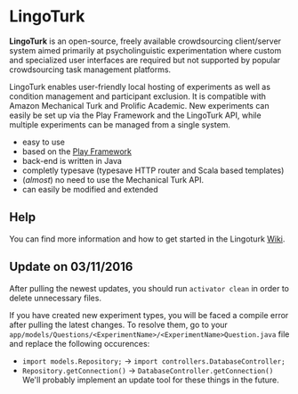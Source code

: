 # LingoTurk

  **LingoTurk** is an open-source, freely available crowdsourcing
  client/server system aimed primarily at psycholinguistic
  experimentation where custom and specialized user interfaces are
  required but not supported by popular crowdsourcing task management
  platforms.
  
  LingoTurk enables user-friendly local hosting of
  experiments as well as condition management and participant
  exclusion. It is compatible with Amazon Mechanical Turk and Prolific
  Academic.  New experiments can easily be set up via the Play
  Framework and the LingoTurk API, while multiple experiments can be
  managed from a single system.
  
  - easy to use
  - based on the [Play Framework](https://www.playframework.com/)
  - back-end is written in Java 
  - completly typesave (typesave HTTP router and Scala based templates)
  - (*almost*) no need to use the Mechanical Turk API.
  - can easily be modified and extended
  
## Help
You can find more information and how to get started in the Lingoturk [Wiki](https://github.com/FlorianPusse/Lingoturk/wiki).

## Update on 03/11/2016

After pulling the newest updates, you should run `activator clean` in order to delete unnecessary files.

If you have created new experiment types, you will be faced a compile error after pulling the latest changes. To resolve them, go to your `app/models/Questions/<ExperimentName>/<ExperimentName>Question.java` file and replace the following occurences:
- `import models.Repository;` -> `import controllers.DatabaseController;`
- `Repository.getConnection()` -> `DatabaseController.getConnection()`
We'll probably implement an update tool for these things in the future.
